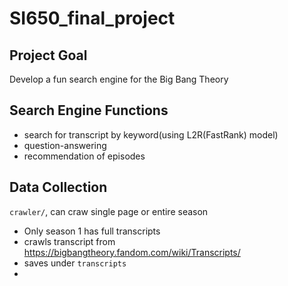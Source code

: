 # SI650_final_project

## Project Goal

Develop a fun search engine for the Big Bang Theory

## Search Engine Functions

- search for transcript by keyword(using L2R(FastRank) model)
- question-answering
- recommendation of episodes


## Data Collection

`crawler/`, can craw single page or entire season

- Only season 1 has full transcripts
- crawls transcript from https://bigbangtheory.fandom.com/wiki/Transcripts/
- saves under `transcripts`
- 

